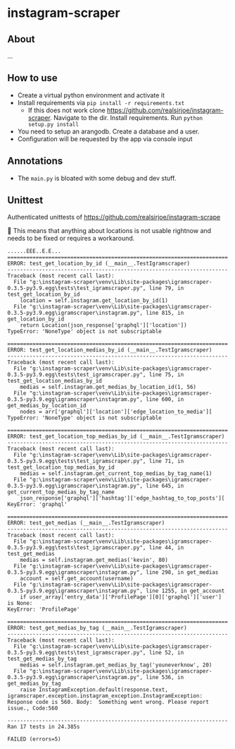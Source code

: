 # instagram-scraper

## About

...

## How to use
- Create a virtual python environment and activate it
- Install requirements via `pip install -r requirements.txt`
  - If this does not work clone https://github.com/realsirjoe/instagram-scraper. Navigate to the dir. Install requirements. Run `python setup.py install`
- You need to setup an arangodb. Create a database and a user.
- Configuration will be requested by the app via console input

## Annotations
- The `main.py` is bloated with some debug and dev stuff.


## Unittest

Authenticated unittests of https://github.com/realsirjoe/instagram-scrape

:rotating_light: This means that anything about locations is not usable rightnow and needs to be fixed or requires a workaround.

```
......EEE..E.E...
======================================================================
ERROR: test_get_location_by_id (__main__.TestIgramscraper)
----------------------------------------------------------------------
Traceback (most recent call last):
  File "g:\instagram-scraper\venv\Lib\site-packages\igramscraper-0.3.5-py3.9.egg\tests\test_igramscraper.py", line 79, in test_get_location_by_id
    location = self.instagram.get_location_by_id(1)
  File "g:\instagram-scraper\venv\Lib\site-packages\igramscraper-0.3.5-py3.9.egg\igramscraper\instagram.py", line 815, in get_location_by_id
    return Location(json_response['graphql']['location'])
TypeError: 'NoneType' object is not subscriptable

======================================================================
ERROR: test_get_location_medias_by_id (__main__.TestIgramscraper)
----------------------------------------------------------------------
Traceback (most recent call last):
  File "g:\instagram-scraper\venv\Lib\site-packages\igramscraper-0.3.5-py3.9.egg\tests\test_igramscraper.py", line 75, in test_get_location_medias_by_id    
    medias = self.instagram.get_medias_by_location_id(1, 56)
  File "g:\instagram-scraper\venv\Lib\site-packages\igramscraper-0.3.5-py3.9.egg\igramscraper\instagram.py", line 600, in get_medias_by_location_id
    nodes = arr['graphql']['location']['edge_location_to_media'][
TypeError: 'NoneType' object is not subscriptable

======================================================================
ERROR: test_get_location_top_medias_by_id (__main__.TestIgramscraper)
----------------------------------------------------------------------
Traceback (most recent call last):
  File "g:\instagram-scraper\venv\Lib\site-packages\igramscraper-0.3.5-py3.9.egg\tests\test_igramscraper.py", line 71, in test_get_location_top_medias_by_id
    medias = self.instagram.get_current_top_medias_by_tag_name(1)
  File "g:\instagram-scraper\venv\Lib\site-packages\igramscraper-0.3.5-py3.9.egg\igramscraper\instagram.py", line 645, in get_current_top_medias_by_tag_name
    json_response['graphql']['hashtag']['edge_hashtag_to_top_posts'][
KeyError: 'graphql'

======================================================================
ERROR: test_get_medias (__main__.TestIgramscraper)
----------------------------------------------------------------------
Traceback (most recent call last):
  File "g:\instagram-scraper\venv\Lib\site-packages\igramscraper-0.3.5-py3.9.egg\tests\test_igramscraper.py", line 44, in test_get_medias
    medias = self.instagram.get_medias('kevin', 80)
  File "g:\instagram-scraper\venv\Lib\site-packages\igramscraper-0.3.5-py3.9.egg\igramscraper\instagram.py", line 298, in get_medias
    account = self.get_account(username)
  File "g:\instagram-scraper\venv\Lib\site-packages\igramscraper-0.3.5-py3.9.egg\igramscraper\instagram.py", line 1255, in get_account
    if user_array['entry_data']['ProfilePage'][0]['graphql']['user'] is None:
KeyError: 'ProfilePage'

======================================================================
ERROR: test_get_medias_by_tag (__main__.TestIgramscraper)
----------------------------------------------------------------------
Traceback (most recent call last):
  File "g:\instagram-scraper\venv\Lib\site-packages\igramscraper-0.3.5-py3.9.egg\tests\test_igramscraper.py", line 52, in test_get_medias_by_tag
    medias = self.instagram.get_medias_by_tag('youneverknow', 20)
  File "g:\instagram-scraper\venv\Lib\site-packages\igramscraper-0.3.5-py3.9.egg\igramscraper\instagram.py", line 536, in get_medias_by_tag
    raise InstagramException.default(response.text,
igramscraper.exception.instagram_exception.InstagramException: Response code is 560. Body:  Something went wrong. Please report issue., Code:560

----------------------------------------------------------------------
Ran 17 tests in 24.385s

FAILED (errors=5)
```
